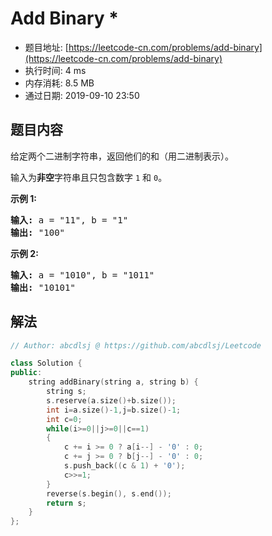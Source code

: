 # Add Binary *
- 题目地址: [https://leetcode-cn.com/problems/add-binary](https://leetcode-cn.com/problems/add-binary)
- 执行时间: 4 ms
- 内存消耗: 8.5 MB
- 通过日期: 2019-09-10 23:50

## 题目内容
<p>给定两个二进制字符串，返回他们的和（用二进制表示）。</p>

<p>输入为<strong>非空</strong>字符串且只包含数字 <code>1</code> 和 <code>0</code>。</p>

<p><strong>示例 1:</strong></p>

<pre><strong>输入:</strong> a = "11", b = "1"
<strong>输出:</strong> "100"</pre>

<p><strong>示例 2:</strong></p>

<pre><strong>输入:</strong> a = "1010", b = "1011"
<strong>输出:</strong> "10101"</pre>


## 解法
```cpp
// Author: abcdlsj @ https://github.com/abcdlsj/Leetcode

class Solution {
public:
    string addBinary(string a, string b) {
        string s;
        s.reserve(a.size()+b.size());
        int i=a.size()-1,j=b.size()-1;
        int c=0;
        while(i>=0||j>=0||c==1)
        {
            c += i >= 0 ? a[i--] - '0' : 0;
			c += j >= 0 ? b[j--] - '0' : 0;
            s.push_back((c & 1) + '0');
            c>>=1;
        }
        reverse(s.begin(), s.end());
		return s;
    }
};

```
